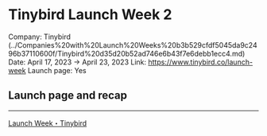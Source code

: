 # Tinybird Launch Week 2

Company: Tinybird (../Companies%20with%20Launch%20Weeks%20b3b529cfdf5045da9c2496b37110600f/Tinybird%20d35d20b52ad746e6b43f7e6debb1ecc4.md)
Date: April 17, 2023 → April 23, 2023
Link: https://www.tinybird.co/launch-week
Launch page: Yes

## Launch page and recap

---

[Launch Week・Tinybird](https://www.tinybird.co/launch-week)